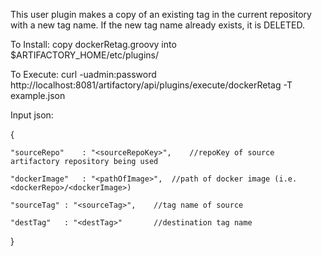 This user plugin makes a copy of an existing tag in the current repository with a new tag name.  If the new tag name already exists, it is DELETED.

To Install:
copy dockerRetag.groovy into $ARTIFACTORY_HOME/etc/plugins/

To Execute:
curl -uadmin:password http://localhost:8081/artifactory/api/plugins/execute/dockerRetag -T example.json


Input json:

{

	"sourceRepo"	: "<sourceRepoKey>",	//repoKey of source artifactory repository being used

	"dockerImage"	: "<pathOfImage>", 	//path of docker image (i.e. <dockerRepo>/<dockerImage>)

	"sourceTag"	: "<sourceTag>", 	//tag name of source

	"destTag"	: "<destTag>"		//destination tag name

}


